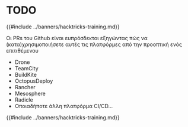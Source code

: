 # TODO

{{#include ../banners/hacktricks-training.md}}

Οι PRs του Github είναι ευπρόσδεκτοι εξηγώντας πώς να (κατα)χρησιμοποιήσετε αυτές τις πλατφόρμες από την προοπτική ενός επιτιθέμενου

- Drone
- TeamCity
- BuildKite
- OctopusDeploy
- Rancher
- Mesosphere
- Radicle
- Οποιαδήποτε άλλη πλατφόρμα CI/CD...

{{#include ../banners/hacktricks-training.md}}
